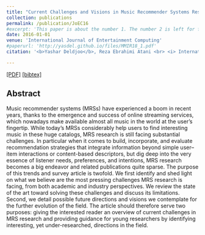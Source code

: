 ```yaml
---
title: "Current Challenges and Visions in Music Recommender Systems Research"
collection: publications
permalink: /publication/JoEC16
#excerpt: 'This paper is about the number 1. The number 2 is left for future work.'
date: 2016-01-01
venue: 'International Journal of Entertainment Computing'
#paperurl: 'http://yasdel.github.io/files/MMIR18_1.pdf'
citation: '<b>Yashar Deldjoo</b>, Reza Ebrahimi Atani <br> <i> International Journal on Entertainment Computing 2016 </i> <b>JoEC 2016</b>.'

---
```


[[PDF]](https://link.springer.com/content/pdf/10.1007%2Fs13735-018-0154-2.pdf)  [[bibtex]](http://dblp.uni-trier.de/rec/bibtex/journals/entcom/DeldjooA16)


## Abstract

Music recommender systems (MRSs) have experienced a boom in recent years, thanks to the emergence and success of online streaming services, which nowadays make available almost all music in the world at the user’s fingertip. While today’s MRSs considerably help users to find interesting music in these huge catalogs, MRS research is still facing substantial challenges. In particular when it comes to build, incorporate, and evaluate recommendation strategies that integrate information beyond simple user–item interactions or content-based descriptors, but dig deep into the very essence of listener needs, preferences, and intentions, MRS research becomes a big endeavor and related publications quite sparse. The purpose of this trends and survey article is twofold. We first identify and shed light on what we believe are the most pressing challenges MRS research is facing, from both academic and industry perspectives. We review the state of the art toward solving these challenges and discuss its limitations. Second, we detail possible future directions and visions we contemplate for the further evolution of the field. The article should therefore serve two purposes: giving the interested reader an overview of current challenges in MRS research and providing guidance for young researchers by identifying interesting, yet under-researched, directions in the field.
